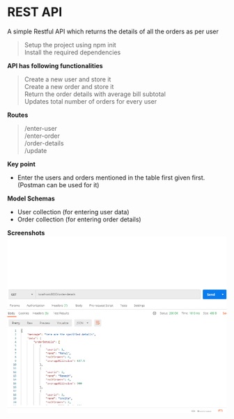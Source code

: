 # REST API
A simple Restful API which returns the details of all the orders as per user 

> Setup the project using npm init<br />
> Install the required dependencies

**API has following functionalities**

> Create a new user and store it<br />
> Create a new order and store it<br />
> Return the order details with average bill subtotal<br />
> Updates total number of orders for every user<br />


**Routes**

> /enter-user<br />
> /enter-order<br />
> /order-details<br />
> /update<br />

**Key point**

- Enter the users and orders mentioned in the table first given first.(Postman can be used for it)

**Model Schemas**

- User collection (for entering user data)
- Order collection (for entering order details)

**Screenshots**
![alt text](https://github.com/muneeb21/Assignment-gingerpan/blob/master/screenshots/assignment_image1.png?raw=true)



